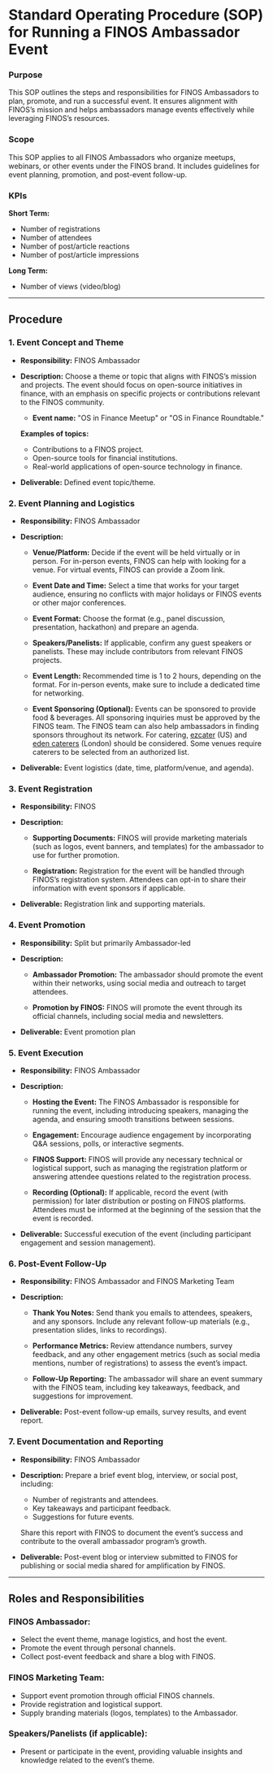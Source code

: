 # Standard Operating Procedure (SOP) for Running a FINOS Ambassador Event

### Purpose
This SOP outlines the steps and responsibilities for FINOS Ambassadors to plan, promote, and run a successful event. It ensures alignment with FINOS’s mission and helps ambassadors manage events effectively while leveraging FINOS’s resources.

### Scope
This SOP applies to all FINOS Ambassadors who organize meetups, webinars, or other events under the FINOS brand. It includes guidelines for event planning, promotion, and post-event follow-up.

### KPIs

**Short Term:**
- Number of registrations
- Number of attendees
- Number of post/article reactions
- Number of post/article impressions

**Long Term:**
- Number of views (video/blog)

---

## Procedure

### 1. Event Concept and Theme

- **Responsibility:** FINOS Ambassador
- **Description:** Choose a theme or topic that aligns with FINOS’s mission and projects. The event should focus on open-source initiatives in finance, with an emphasis on specific projects or contributions relevant to the FINOS community.
  
  - **Event name:** "OS in Finance Meetup" or "OS in Finance Roundtable."
  
  **Examples of topics:**
  - Contributions to a FINOS project.
  - Open-source tools for financial institutions.
  - Real-world applications of open-source technology in finance.
  
- **Deliverable:** Defined event topic/theme.

### 2. Event Planning and Logistics

- **Responsibility:** FINOS Ambassador
- **Description:**
  
  - **Venue/Platform:** Decide if the event will be held virtually or in person. For in-person events, FINOS can help with looking for a venue. For virtual events, FINOS can provide a Zoom link.
  
  - **Event Date and Time:** Select a time that works for your target audience, ensuring no conflicts with major holidays or FINOS events or other major conferences.
  
  - **Event Format:** Choose the format (e.g., panel discussion, presentation, hackathon) and prepare an agenda.
  
  - **Speakers/Panelists:** If applicable, confirm any guest speakers or panelists. These may include contributors from relevant FINOS projects.
  
  - **Event Length:** Recommended time is 1 to 2 hours, depending on the format. For in-person events, make sure to include a dedicated time for networking.
  
  - **Event Sponsoring (Optional):** Events can be sponsored to provide food & beverages. All sponsoring inquiries must be approved by the FINOS team. The FINOS team can also help ambassadors in finding sponsors throughout its network. For catering, [ezcater](https://ezcater.com) (US) and [eden caterers](https://www.edencaterers.london/) (London) should be considered. Some venues require caterers to be selected from an authorized list.

- **Deliverable:** Event logistics (date, time, platform/venue, and agenda).

### 3. Event Registration

- **Responsibility:** FINOS 
- **Description:**
  
  - **Supporting Documents:** FINOS will provide marketing materials (such as logos, event banners, and templates) for the ambassador to use for further promotion.
  
  - **Registration:** Registration for the event will be handled through FINOS’s registration system. Attendees can opt-in to share their information with event sponsors if applicable.
  
- **Deliverable:** Registration link and supporting materials.

### 4. Event Promotion

- **Responsibility:** Split but primarily Ambassador-led
- **Description:** 
  
  - **Ambassador Promotion:** The ambassador should promote the event within their networks, using social media and outreach to target attendees.
  
  - **Promotion by FINOS:** FINOS will promote the event through its official channels, including social media and newsletters.

- **Deliverable:** Event promotion plan

### 5. Event Execution

- **Responsibility:** FINOS Ambassador
- **Description:** 
  
  - **Hosting the Event:** The FINOS Ambassador is responsible for running the event, including introducing speakers, managing the agenda, and ensuring smooth transitions between sessions.
  
  - **Engagement:** Encourage audience engagement by incorporating Q&A sessions, polls, or interactive segments.
  
  - **FINOS Support:** FINOS will provide any necessary technical or logistical support, such as managing the registration platform or answering attendee questions related to the registration process.
  
  - **Recording (Optional):** If applicable, record the event (with permission) for later distribution or posting on FINOS platforms. Attendees must be informed at the beginning of the session that the event is recorded.

- **Deliverable:** Successful execution of the event (including participant engagement and session management).

### 6. Post-Event Follow-Up

- **Responsibility:** FINOS Ambassador and FINOS Marketing Team
- **Description:** 
  
  - **Thank You Notes:** Send thank you emails to attendees, speakers, and any sponsors. Include any relevant follow-up materials (e.g., presentation slides, links to recordings).
  
  - **Performance Metrics:** Review attendance numbers, survey feedback, and any other engagement metrics (such as social media mentions, number of registrations) to assess the event’s impact.
  
  - **Follow-Up Reporting:** The ambassador will share an event summary with the FINOS team, including key takeaways, feedback, and suggestions for improvement.

- **Deliverable:** Post-event follow-up emails, survey results, and event report.

### 7. Event Documentation and Reporting

- **Responsibility:** FINOS Ambassador
- **Description:** Prepare a brief event blog, interview, or social post, including:
  
  - Number of registrants and attendees.
  - Key takeaways and participant feedback.
  - Suggestions for future events.
  
  Share this report with FINOS to document the event’s success and contribute to the overall ambassador program’s growth.

- **Deliverable:** Post-event blog or interview submitted to FINOS for publishing or social media shared for amplification by FINOS.

---

## Roles and Responsibilities

### FINOS Ambassador:
- Select the event theme, manage logistics, and host the event.
- Promote the event through personal channels.
- Collect post-event feedback and share a blog with FINOS.

### FINOS Marketing Team:
- Support event promotion through official FINOS channels.
- Provide registration and logistical support.
- Supply branding materials (logos, templates) to the Ambassador.

### Speakers/Panelists (if applicable):
- Present or participate in the event, providing valuable insights and knowledge related to the event’s theme.
